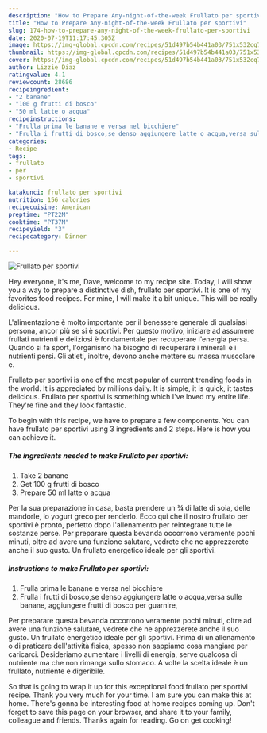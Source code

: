 ```yaml
---
description: "How to Prepare Any-night-of-the-week Frullato per sportivi"
title: "How to Prepare Any-night-of-the-week Frullato per sportivi"
slug: 174-how-to-prepare-any-night-of-the-week-frullato-per-sportivi
date: 2020-07-19T11:17:45.305Z
image: https://img-global.cpcdn.com/recipes/51d497b54b441a03/751x532cq70/frullato-per-sportivi-recipe-main-photo.jpg
thumbnail: https://img-global.cpcdn.com/recipes/51d497b54b441a03/751x532cq70/frullato-per-sportivi-recipe-main-photo.jpg
cover: https://img-global.cpcdn.com/recipes/51d497b54b441a03/751x532cq70/frullato-per-sportivi-recipe-main-photo.jpg
author: Lizzie Diaz
ratingvalue: 4.1
reviewcount: 28686
recipeingredient:
- "2 banane"
- "100 g frutti di bosco"
- "50 ml latte o acqua"
recipeinstructions:
- "Frulla prima le banane e versa nel bicchiere"
- "Frulla i frutti di bosco,se denso aggiungere latte o acqua,versa sulle banane, aggiungere frutti di bosco per guarnire,"
categories:
- Recipe
tags:
- frullato
- per
- sportivi

katakunci: frullato per sportivi 
nutrition: 156 calories
recipecuisine: American
preptime: "PT22M"
cooktime: "PT37M"
recipeyield: "3"
recipecategory: Dinner

---
```



![Frullato per sportivi](https://img-global.cpcdn.com/recipes/51d497b54b441a03/751x532cq70/frullato-per-sportivi-recipe-main-photo.jpg)

Hey everyone, it's me, Dave, welcome to my recipe site. Today, I will show you a way to prepare a distinctive dish, frullato per sportivi. It is one of my favorites food recipes. For mine, I will make it a bit unique. This will be really delicious.

L&#39;alimentazione è molto importante per il benessere generale di qualsiasi persona, ancor più se si è sportivi. Per questo motivo, iniziare ad assumere frullati nutrienti e deliziosi è fondamentale per recuperare l&#39;energia persa. Quando si fa sport, l&#39;organismo ha bisogno di recuperare i minerali e i nutrienti persi. Gli atleti, inoltre, devono anche mettere su massa muscolare e.

Frullato per sportivi is one of the most popular of current trending foods in the world. It is appreciated by millions daily. It is simple, it is quick, it tastes delicious. Frullato per sportivi is something which I've loved my entire life. They're fine and they look fantastic.


To begin with this recipe, we have to prepare a few components. You can have frullato per sportivi using 3 ingredients and 2 steps. Here is how you can achieve it.

<!--inarticleads1-->

##### The ingredients needed to make Frullato per sportivi:

1. Take 2 banane
1. Get 100 g frutti di bosco
1. Prepare 50 ml latte o acqua


Per la sua preparazione in casa, basta prendere un ¾ di latte di soia, delle mandorle, lo yogurt greco per renderlo. Ecco qui che il nostro frullato per sportivi è pronto, perfetto dopo l&#39;allenamento per reintegrare tutte le sostanze perse. Per preparare questa bevanda occorrono veramente pochi minuti, oltre ad avere una funzione salutare, vedrete che ne apprezzerete anche il suo gusto. Un frullato energetico ideale per gli sportivi. 

<!--inarticleads2-->

##### Instructions to make Frullato per sportivi:

1. Frulla prima le banane e versa nel bicchiere
1. Frulla i frutti di bosco,se denso aggiungere latte o acqua,versa sulle banane, aggiungere frutti di bosco per guarnire,


Per preparare questa bevanda occorrono veramente pochi minuti, oltre ad avere una funzione salutare, vedrete che ne apprezzerete anche il suo gusto. Un frullato energetico ideale per gli sportivi. Prima di un allenamento o di praticare dell&#39;attività fisica, spesso non sappiamo cosa mangiare per caricarci. Desideriamo aumentare i livelli di energia, serve qualcosa di nutriente ma che non rimanga sullo stomaco. A volte la scelta ideale è un frullato, nutriente e digeribile. 

So that is going to wrap it up for this exceptional food frullato per sportivi recipe. Thank you very much for your time. I am sure you can make this at home. There's gonna be interesting food at home recipes coming up. Don't forget to save this page on your browser, and share it to your family, colleague and friends. Thanks again for reading. Go on get cooking!
